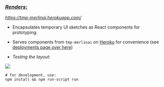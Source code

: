 ### [*Renders:*](https://tmp-merlinai.herokuapp.com/) 
*https://tmp-merlinai.herokuapp.com/*
    
    
- Encapsulates temporary UI sketches as React components for prototyping.

- Serves components from `tmp-merlinai` on [Heroku](https://tmp-merlinai.herokuapp.com/) for convenience (see [deployments page over here](https://github.com/Jesssullivan/tmpUI-merlinAI/deployments))

-  *Testing the layout:* 

![](proto.gif)


```console
# for development, use:
npm install && npm run-script run
```  